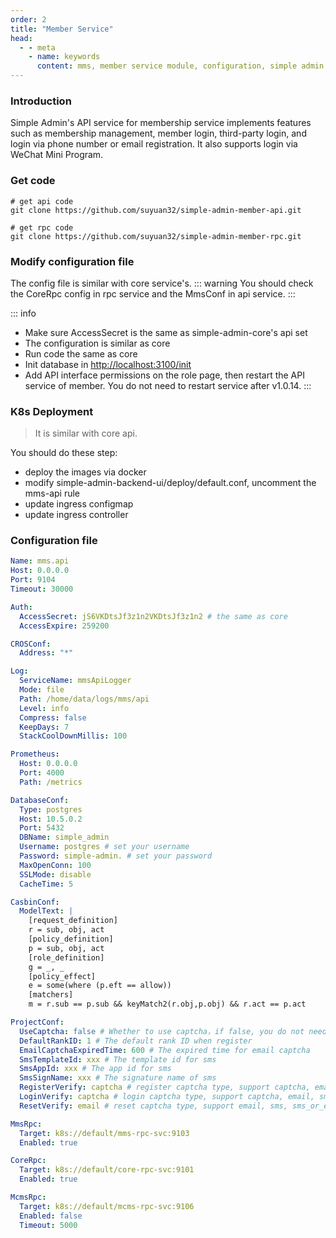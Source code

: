 ```yaml
---
order: 2
title: "Member Service"
head:
  - - meta
    - name: keywords
      content: mms, member service module, configuration, simple admin module
---
```


### Introduction

Simple Admin's API service for membership service implements features such as membership management, member login, third-party login, and login via phone number or email registration. It also supports login via WeChat Mini Program.

### Get code

```shell
# get api code
git clone https://github.com/suyuan32/simple-admin-member-api.git

# get rpc code
git clone https://github.com/suyuan32/simple-admin-member-rpc.git
```

### Modify configuration file

The config file is similar with core service's.
::: warning
You should check the CoreRpc config in rpc service and the MmsConf in api service.
:::

::: info

- Make sure AccessSecret is the same as simple-admin-core's api set
- The configuration is similar as core
- Run code the same as core
- Init database in <http://localhost:3100/init>
- Add API interface permissions on the role page, then restart the API service of member. You do not need to restart service after v1.0.14.
  :::

### K8s Deployment

> It is similar with core api.

You should do these step:

- deploy the images via docker
- modify simple-admin-backend-ui/deploy/default.conf, uncomment the mms-api rule
- update ingress configmap
- update ingress controller

### Configuration file

```yaml
Name: mms.api
Host: 0.0.0.0
Port: 9104
Timeout: 30000

Auth:
  AccessSecret: jS6VKDtsJf3z1n2VKDtsJf3z1n2 # the same as core
  AccessExpire: 259200

CROSConf:
  Address: "*"

Log:
  ServiceName: mmsApiLogger
  Mode: file
  Path: /home/data/logs/mms/api
  Level: info
  Compress: false
  KeepDays: 7
  StackCoolDownMillis: 100

Prometheus:
  Host: 0.0.0.0
  Port: 4000
  Path: /metrics

DatabaseConf:
  Type: postgres
  Host: 10.5.0.2
  Port: 5432
  DBName: simple_admin
  Username: postgres # set your username
  Password: simple-admin. # set your password
  MaxOpenConn: 100
  SSLMode: disable
  CacheTime: 5

CasbinConf:
  ModelText: |
    [request_definition]
    r = sub, obj, act
    [policy_definition]
    p = sub, obj, act
    [role_definition]
    g = _, _
    [policy_effect]
    e = some(where (p.eft == allow))
    [matchers]
    m = r.sub == p.sub && keyMatch2(r.obj,p.obj) && r.act == p.act

ProjectConf:
  UseCaptcha: false # Whether to use captcha，if false, you do not need to add  `captcha, captchaId` in request
  DefaultRankID: 1 # The default rank ID when register
  EmailCaptchaExpiredTime: 600 # The expired time for email captcha
  SmsTemplateId: xxx # The template id for sms
  SmsAppId: xxx # The app id for sms
  SmsSignName: xxx # The signature name of sms
  RegisterVerify: captcha # register captcha type, support captcha, email, sms, sms_or_email
  LoginVerify: captcha # login captcha type, support captcha, email, sms, sms_or_email, all
  ResetVerify: email # reset captcha type, support email, sms, sms_or_email

MmsRpc:
  Target: k8s://default/mms-rpc-svc:9103
  Enabled: true

CoreRpc:
  Target: k8s://default/core-rpc-svc:9101
  Enabled: true

McmsRpc:
  Target: k8s://default/mcms-rpc-svc:9106
  Enabled: false
  Timeout: 5000
```

